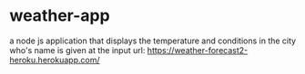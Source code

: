 # weather-app
a node js application that displays the temperature and conditions in the city who's name is given at the input
url:
https://weather-forecast2-heroku.herokuapp.com/
